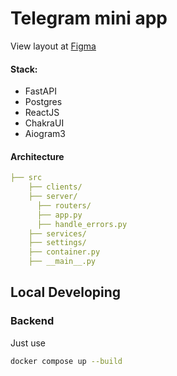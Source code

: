 # Telegram mini app

View layout at [Figma](https://www.figma.com/design/XvUYgGWgPnsX1pYS7OPXPV/%D0%A8%D0%B0%D1%83%D1%80%D0%BC%D0%B0?node-id=0-1&t=pZNpopnCjBgGSWh9-1)

#### Stack:
- FastAPI
- Postgres
- ReactJS
- ChakraUI
- Aiogram3

#### Architecture

```yaml
├── src
    ├── clients/
    ├── server/
      ├── routers/
      ├── app.py
      ├── handle_errors.py
    ├── services/
    ├── settings/
    ├── container.py
    ├── __main__.py
```

## Local Developing

### Backend

Just use
```bash
docker compose up --build
```
